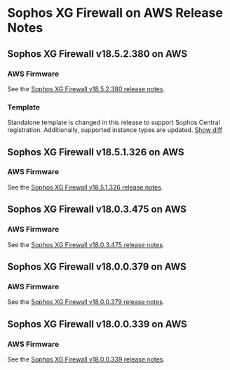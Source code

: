 # Sophos XG Firewall on AWS Release Notes

## Sophos XG Firewall v18.5.2.380 on AWS

### AWS Firmware

See the [Sophos XG Firewall v18.5.2.380 release notes](https://community.sophos.com/sophos-xg-firewall/b/blog/posts/sophos-firewall-v18-5-mr2-is-now-available).

### Template

Standalone template is changed in this release to support Sophos Central registration. Additionally, supported instance types are updated. [Show diff](https://github.com/sophos-iaas/aws-cf-templates/compare/xg18.5.1.326..xg18.5.2.380)

## Sophos XG Firewall v18.5.1.326 on AWS

### AWS Firmware

See the [Sophos XG Firewall v18.5.1.326 release notes](https://community.sophos.com/sophos-xg-firewall/b/blog/posts/sophos-firewall-v18-5-mr1-is-now-available).

## Sophos XG Firewall v18.0.3.475 on AWS

### AWS Firmware

See the [Sophos XG Firewall v18.0.3.475 release notes](https://community.sophos.com/xg-firewall/b/blog/posts/xg-firewall-v18-mr3).

## Sophos XG Firewall v18.0.0.379 on AWS

### AWS Firmware

See the [Sophos XG Firewall v18.0.0.379 release notes](https://community.sophos.com/products/xg-firewall/b/blog/posts/xg-firewall-18-0-ga-build379-released).

## Sophos XG Firewall v18.0.0.339 on AWS

### AWS Firmware

See the [Sophos XG Firewall v18.0.0.339 release notes](https://community.sophos.com/products/xg-firewall/b/blog/posts/xg-firewall-v18-ga_2d00_build339-is-now-available).

